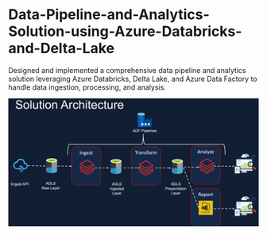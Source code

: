 # Data-Pipeline-and-Analytics-Solution-using-Azure-Databricks-and-Delta-Lake
Designed and implemented a comprehensive data pipeline and analytics solution leveraging Azure Databricks, Delta Lake, and Azure Data Factory to handle data ingestion, processing, and analysis.

![Architecture](https://github.com/ansel9618/Data-Pipeline-and-Analytics-Solution-using-Azure-Databricks-and-Delta-Lake/blob/main/images/Architecture.png)
